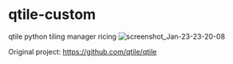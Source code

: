 # qtile-custom
qtile python tiling manager ricing
![screenshot_Jan-23-23-20-08](https://user-images.githubusercontent.com/65859528/214128352-474287c2-6b10-4622-a68b-f5adce20e7cb.png)

Original project: https://github.com/qtile/qtile
